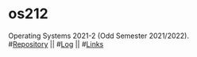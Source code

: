 # os212
Operating Systems 2021-2 (Odd Semester 2021/2022).<br>
#[Repository](https://github.com/pramudiptha/os212) ||
#[Log](https://pramudiptha.github.io/os212/TXT/mylog.txt) ||
#[Links](LINKS/)
